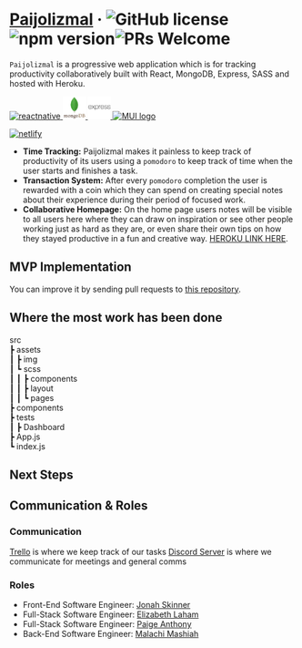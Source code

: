 
# [Paijolizmal](https://reactjs.org/) &middot; ![GitHub license](https://img.shields.io/badge/license-MIT-blue.svg)![npm version](https://img.shields.io/npm/v/react.svg?style=flat)![PRs Welcome](https://img.shields.io/badge/PRs-welcome-brightgreen.svg)

``Paijolizmal`` is a progressive web application which is for tracking productivity collaboratively built with React, MongoDB, Express, SASS and hosted with Heroku.
<p align="left"> 
    <p>   <a href="https://reactnative.dev/" target="_blank"> <img src="https://reactnative.dev/img/header_logo.svg" alt="reactnative" width="40" height="40" /> </a>
      <a href="https://www.mongodb.com/" target="_blank"> <img src="https://raw.githubusercontent.com/devicons/devicon/master/icons/mongodb/mongodb-original-wordmark.svg" alt="mongodb" width="40" height="40" />
 <a href="https://expressjs.com" target="_blank"> <img src="https://raw.githubusercontent.com/devicons/devicon/master/icons/express/express-original-wordmark.svg" alt="express" width="40" height="40" /> </a>
  <a href="https://mui.com/" rel="noopener" target="_blank"><img width="40" src="https://mui.com/static/logo.svg" alt="MUI logo"></a></p>
  <a href="https://netlify.com" target="_blank"> <img src="https://api.iconify.design/logos/netlify.svg" alt="netlify" width="40" height="40" /> </a> 


* **Time Tracking:** Paijolizmal makes it painless to keep track of productivity of its users using a `pomodoro` to keep track of time when the user starts and finishes a task. 
* **Transaction System:** After every `pomodoro` completion the user is rewarded with a coin which they can spend on creating special notes about their experience during their period of focused work. 
* **Collaborative Homepage:** On the home page users notes will be visible to all users here where they can draw on inspiration or see other people working just as hard as they are, or even share their own tips on how they stayed productive in a fun and creative way. [HEROKU LINK HERE](https://reactnative.dev/).



## MVP Implementation



You can improve it by sending pull requests to [this repository](https://github.com/reactjs/reactjs.org).

## Where the most work has been done
src  
 ┣ assets  
 ┃ ┣ img  
 ┃ ┗ scss  
 ┃ ┃ ┣ components  
 ┃ ┃ ┣ layout  
 ┃ ┃ ┗ pages  
 ┣ components  
 ┣ tests  
 ┃ ┣ Dashboard  
 ┣ App.js  
 ┗ index.js



## Next Steps


## Communication & Roles
### Communication
[Trello](https://trello.com/b/Qfrxz3KY/group-project-comp3120) is where we keep track of our tasks
[Discord Server](https://discord.com/) is where we communicate for meetings and general comms
 ### Roles 
 - Front-End Software Engineer: [Jonah Skinner](https://github.com/J5kinner)
 - Full-Stack Software Engineer: [Elizabeth Laham](https://github.com/elizabetht94)
 - Full-Stack Software Engineer: [Paige Anthony](https://github.com/paigelea)
 - Back-End Software Engineer:  [Malachi Mashiah](https://github.com/Ner0theHer0)


